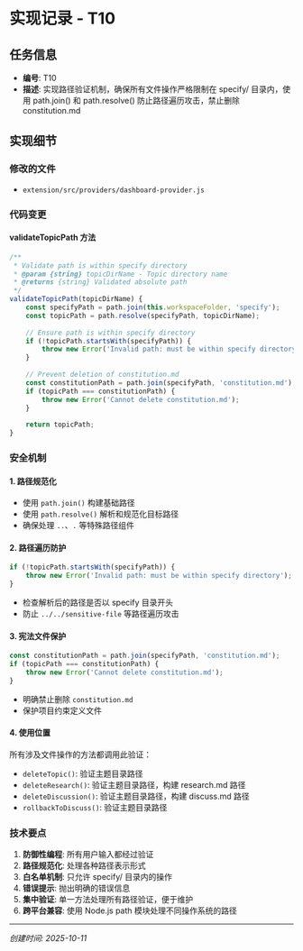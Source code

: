 # 实现记录 - T10

## 任务信息
- **编号**: T10
- **描述**: 实现路径验证机制，确保所有文件操作严格限制在 specify/ 目录内，使用 path.join() 和 path.resolve() 防止路径遍历攻击，禁止删除 constitution.md

## 实现细节

### 修改的文件
- `extension/src/providers/dashboard-provider.js`

### 代码变更

#### validateTopicPath 方法
```javascript
/**
 * Validate path is within specify directory
 * @param {string} topicDirName - Topic directory name
 * @returns {string} Validated absolute path
 */
validateTopicPath(topicDirName) {
    const specifyPath = path.join(this.workspaceFolder, 'specify');
    const topicPath = path.resolve(specifyPath, topicDirName);
    
    // Ensure path is within specify directory
    if (!topicPath.startsWith(specifyPath)) {
        throw new Error('Invalid path: must be within specify directory');
    }
    
    // Prevent deletion of constitution.md
    const constitutionPath = path.join(specifyPath, 'constitution.md');
    if (topicPath === constitutionPath) {
        throw new Error('Cannot delete constitution.md');
    }
    
    return topicPath;
}
```

### 安全机制

#### 1. 路径规范化
- 使用 `path.join()` 构建基础路径
- 使用 `path.resolve()` 解析和规范化目标路径
- 确保处理 `..`、`.` 等特殊路径组件

#### 2. 路径遍历防护
```javascript
if (!topicPath.startsWith(specifyPath)) {
    throw new Error('Invalid path: must be within specify directory');
}
```
- 检查解析后的路径是否以 specify 目录开头
- 防止 `../../sensitive-file` 等路径遍历攻击

#### 3. 宪法文件保护
```javascript
const constitutionPath = path.join(specifyPath, 'constitution.md');
if (topicPath === constitutionPath) {
    throw new Error('Cannot delete constitution.md');
}
```
- 明确禁止删除 `constitution.md`
- 保护项目约束定义文件

#### 4. 使用位置
所有涉及文件操作的方法都调用此验证：
- `deleteTopic()`: 验证主题目录路径
- `deleteResearch()`: 验证主题目录路径，构建 research.md 路径
- `deleteDiscussion()`: 验证主题目录路径，构建 discuss.md 路径
- `rollbackToDiscuss()`: 验证主题目录路径

### 技术要点
1. **防御性编程**: 所有用户输入都经过验证
2. **路径规范化**: 处理各种路径表示形式
3. **白名单机制**: 只允许 specify/ 目录内的操作
4. **错误提示**: 抛出明确的错误信息
5. **集中验证**: 单一方法处理所有路径验证，便于维护
6. **跨平台兼容**: 使用 Node.js path 模块处理不同操作系统的路径

---
*创建时间: 2025-10-11*

